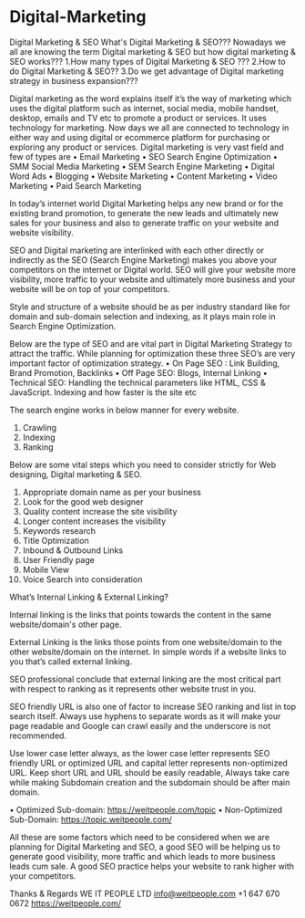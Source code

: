 # Digital-Marketing
Digital Marketing &amp; SEO
What's Digital Marketing & SEO???
Nowadays we all are knowing the term Digital marketing & SEO but how digital marketing & SEO works???
1.How many types of Digital Marketing & SEO ???
2.How to do Digital Marketing & SEO??
3.Do we get advantage of Digital marketing strategy in business expansion???


Digital marketing as the word explains itself it’s the way of marketing which uses the digital platform such as internet, social media, mobile handset, desktop, emails and TV etc to promote a product or services. It uses technology for marketing. Now days we all are connected to technology in either way and using digital or ecommerce platform for purchasing or exploring any product or services.  Digital marketing is very vast field and few of types are
•	Email Marketing
•	SEO Search Engine Optimization
•	SMM Social Media Marketing
•	SEM Search Engine Marketing
•	Digital Word Ads
•	Blogging
•	Website Marketing
•	Content Marketing
•	Video Marketing
•	Paid Search Marketing

In today’s internet world Digital Marketing helps any new brand or for the existing brand promotion, to generate the new leads and ultimately new sales for your business and also to generate traffic on your website and website visibility. 

SEO and Digital marketing are interlinked with each other directly or indirectly as the SEO (Search Engine Marketing) makes you above your competitors on the internet or Digital world. SEO will give your website more visibility, more traffic to your website and ultimately more business and your website will be on top of your competitors. 

Style and structure of a website should be as per industry standard like for domain and sub-domain selection and indexing, as it plays main role in Search Engine Optimization.  

Below are the type of SEO and are vital part in Digital Marketing Strategy to attract the traffic. While planning for optimization these three SEO’s are very important factor of optimization strategy.
•	On Page SEO : Link Building, Brand Promotion, Backlinks
•	Off Page SEO: Blogs, Internal Linking
•	Technical SEO: Handling the technical parameters like HTML, CSS & JavaScript. Indexing and how faster is the site  etc 

The search engine works in below manner for every website. 
1.	Crawling
2.	Indexing
3.	Ranking

Below are some vital steps which you need to consider strictly for Web designing, Digital marketing & SEO. 

1.	Appropriate domain name as per your business 
2.	Look for the good web designer 
3.	Quality content increase the site visibility
4.	Longer content increases the visibility
5.	Keywords research
6.	Title Optimization
7.	Inbound & Outbound Links
8.	User Friendly page 
9.	Mobile View
10.	Voice Search into consideration

What’s Internal Linking & External Linking?

Internal linking is the links that points towards the content in the same website/domain's other page.

External Linking is the links those points from one website/domain to the other website/domain on the internet. In simple words if a website links to you that’s called external linking.  

SEO professional conclude that external linking are the most critical part with respect to ranking as it represents other website trust in you.

SEO friendly URL is also one of factor to increase SEO ranking and list in top search itself. Always use hyphens to separate words as it will make your page readable and Google can crawl easily and the underscore is not recommended. 

Use lower case letter always, as the lower case letter represents SEO friendly URL or  optimized URL and capital letter represents non-optimized URL.
Keep short URL and URL should be easily readable, Always take care while making Subdomain creation and the subdomain should be after main domain.

•	Optimized Sub-domain: https://weitpeople.com/topic 
•	Non-Optimized Sub-Domain: https://topic.weitpeople.com/ 

All these are some factors which need to be considered when we are planning for Digital Marketing and SEO, a good SEO will be helping us to generate good visibility, more traffic and which leads to more business leads cum sale. A good SEO practice helps your website to rank higher with your competitors. 

Thanks & Regards
WE IT PEOPLE LTD
info@weitpeople.com
+1 647 670 0672
https://weitpeople.com/


